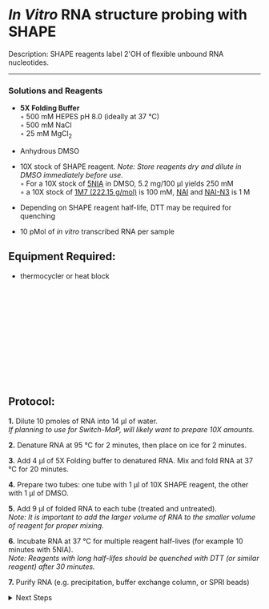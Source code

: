*In Vitro* RNA structure probing with SHAPE
================================================================================
Description: SHAPE reagents label 2'OH of flexible unbound RNA nucleotides.

--------------------------------------------------------------------------------
  ### Solutions and Reagents ###
    
  * **5X Folding Buffer**  
    ◦ 500 mM HEPES pH 8.0 (ideally at 37 °C)    
    ◦ 500 mM NaCl      
    ◦ 25 mM MgCl<sub>2</sub>    
  
  * Anhydrous DMSO
  
  * 10X stock of SHAPE reagent. _Note: Store reagents dry and dilute in DMSO immediately before use._  
    ◦ For a 10X stock of [5NIA](https://www.sigmaaldrich.com/catalog/product/aldrich/s428396) in DMSO, 5.2 mg/100 µl yields 250 mM  
    ◦ a 10X stock of [1M7 (222.15 g/mol)](https://www.sigmaaldrich.com/US/en/product/aldrich/908401) is 100 mM, [NAI](https://www.sigmaaldrich.com/catalog/product/mm/03310) and [NAI-N3](https://www.sigmaaldrich.com/catalog/product/aldrich/913812) is 1 M 
  
  * Depending on SHAPE reagent half-life, DTT may be required for quenching
  
  * 10 pMol of *in vitro* transcribed RNA per sample
     
Equipment Required:
--------------------------------------------------------------------------------
  * thermocycler or heat block

<br/><br/><br/><br/><br/><br/><br/><br/><br/><br/><br/>

Protocol:
--------------------------------------------------------------------------------

**1.** Dilute 10 pmoles of RNA into 14 µl of water.<br/> _If planning to use for Switch-MaP, will likely want to prepare 10X amounts._ 

**2.** Denature RNA at 95 °C for 2 minutes, then place on ice for 2 minutes.
 
**3.** Add 4 µl of 5X Folding buffer to denatured RNA. Mix and fold RNA at 37 °C for 20 minutes.

**4.** Prepare two tubes: one tube with 1 µl of 10X SHAPE reagent, the other with 1 µl of DMSO.

**5.** Add 9 µl of folded RNA to each tube (treated and untreated). <br/> _Note: It is important to add the larger volume of RNA to the smaller volume of reagent for proper mixing._

**6.** Incubate RNA at 37 °C for multiple reagent half-lives (for example 10 minutes with 5NIA).<br/>_Note: Reagents with long half-lifes should be quenched with DTT (or similar reagent) after 30 minutes._

**7.** Purify RNA (e.g. precipitation, buffer exchange column, or SPRI beads)

<!-- The text below creates dropdown lists for links to next steps or hyperlinks -->

<details>
  <summary>Next Steps</summary>

</p> <a href="../Mutational-Profiling/MaP-RT-SSII.md">
MaP with Marathon RT</a>

</p> <a href="../NGS/Second-Strand-Synthesis.md">
Second-Strand Synthesis</a>

</p> <a href="../NGS/Two-Step-PCR-Library.md">
2-step PCR library generation </a>

</details>
